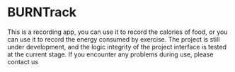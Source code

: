 # BURNTrack
This is a recording app, you can use it to record the calories of food, or you can use it to record the energy consumed by exercise.
The project is still under development, and the logic integrity of the project interface is tested at the current stage.
If you encounter any problems during use, please contact us
